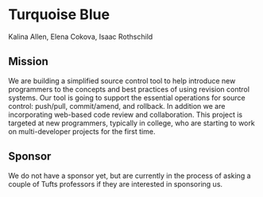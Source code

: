 Turquoise Blue
===============
Kalina Allen, Elena Cokova, Isaac Rothschild

Mission
--------
We are building a simplified source control tool to help introduce new programmers 
to the concepts and best practices of using revision control systems. Our tool is 
going to support the essential operations for source control: push/pull, commit/amend, 
and rollback. In addition we are incorporating web-based code review and collaboration. 
This project is targeted at new programmers, typically in college, who are starting to 
work on multi-developer projects for the first time.

Sponsor
-------
We do not have a sponsor yet, but are currently in the process of asking a couple
of Tufts professors if they are interested in sponsoring us.

